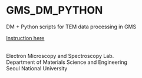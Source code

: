 # GMS_DM_PYTHON

DM + Python scripts for TEM data processing in GMS

<a href="https://www.notion.so/Tutorials-for-Beginners-advanced-data-processing-for-multi-dimensional-STEM-data-98e044bdd196460cbeda8b0ade30bfc7">Instruction here</a>

<br />Electron Microscopy and Spectroscopy Lab.
<br />Department of Materials Science and Engineering
<br />Seoul National University
